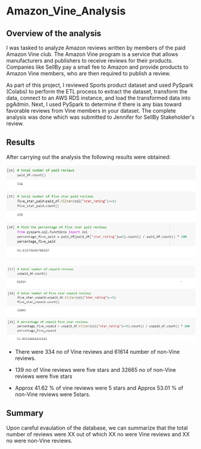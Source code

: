 # Amazon_Vine_Analysis

## Overview of the analysis
I was tasked to analyze Amazon reviews written by members of the paid Amazon Vine club. The Amazon Vine program is a service that allows manufacturers and publishers to receive reviews for their products. Companies like SellBy pay a small fee to Amazon and provide products to Amazon Vine members, who are then required to publish a review.

As part of this project, I reviewed Sports product dataset and used PySpark (Colabs) to perform the ETL process to extract the dataset, transform the data, connect to an AWS RDS instance, and load the transformed data into pgAdmin. Next, I used PySpark to determine if there is any bias toward favorable reviews from Vine members in your dataset. The complete analysis was done which was submitted to Jennifer for SellBy Stakeholder's review. 

## Results

After carrying out the analysis the following results were obtained:

![Paid Vine reviews](https://github.com/Manishthapa2022/Amazon_Vine_Analysis/blob/main/Images/Paid_Vine_reviews.png)


![Unpaid Vine reviews](https://github.com/Manishthapa2022/Amazon_Vine_Analysis/blob/main/Images/Unpaid_Vine_reviews.png)


* There were 334 no of Vine reviews and 61614 number of non-Vine reviews. 

* 139 no of Vine reviews were five stars and 32665 no of non-Vine reviews were five stars

* Approx 41.62 % of vine reviews were 5 stars and Approx 53.01 % of non-Vine reviews were 5stars.

## Summary
Upon careful evaulation of the database, we can summarize that the total number of reviews were XX out of which XX no were Vine reviews and XX no were non-Vine reviews. 

